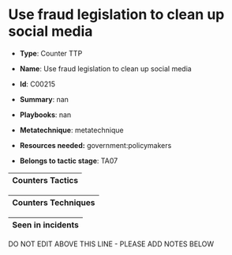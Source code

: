 # Use fraud legislation to clean up social media

* **Type**: Counter TTP

* **Name**: Use fraud legislation to clean up social media

* **Id**: C00215

* **Summary**: nan

* **Playbooks**: nan

* **Metatechnique**: metatechnique

* **Resources needed:** government:policymakers

* **Belongs to tactic stage**: TA07


| Counters Tactics |
| ---------------- |



| Counters Techniques |
| ------------------- |



| Seen in incidents |
| ----------------- |

DO NOT EDIT ABOVE THIS LINE - PLEASE ADD NOTES BELOW